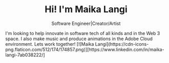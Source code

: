 <h1 align="center">Hi! I'm Maika Langi</h1>
<p align='center'>Software Engineer|Creator/Artist</p>
I'm looking to help innovate in software tech of all kinds and in the Web 3 space. I also make music and produce animations in the Adobe Cloud environment.
Lets work together!
[![Maika Langi](https://cdn-icons-png.flaticon.com/512/174/174857.png)][https://www.linkedin.com/in/maika-langi-7ab038222/]

[hyperlink]:https://www.linkedin.com/in/maika-langi-7ab038222/
[image]:https://cdn-icons-png.flaticon.com/512/174/174857.png
